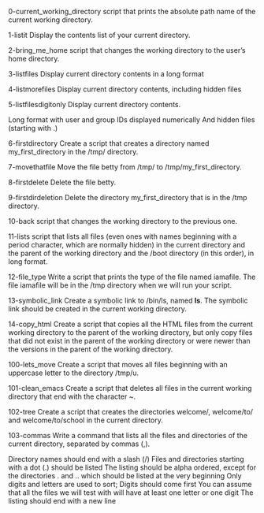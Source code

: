 0-current_working_directory
script that prints the absolute path name of the current working directory.

1-listit
Display the contents list of your current directory.

2-bring_me_home
script that changes the working directory to the user’s home directory.

3-listfiles
Display current directory contents in a long format

4-listmorefiles
Display current directory contents, including hidden files

5-listfilesdigitonly
Display current directory contents.

Long format
with user and group IDs displayed numerically
And hidden files (starting with .)

6-firstdirectory
Create a script that creates a directory named my_first_directory in the /tmp/ directory.

7-movethatfile
Move the file betty from /tmp/ to /tmp/my_first_directory.

8-firstdelete
Delete the file betty.

9-firstdirdeletion
Delete the directory my_first_directory that is in the /tmp directory.

10-back
script that changes the working directory to the previous one.

11-lists
script that lists all files (even ones with names beginning with a period character, which are normally hidden) in the current directory and the parent of the working directory and the /boot directory (in this order), in long format.

12-file_type
Write a script that prints the type of the file named iamafile. The file iamafile will be in the /tmp directory when we will run your script.

13-symbolic_link
Create a symbolic link to /bin/ls, named __ls__. The symbolic link should be created in the current working directory.

14-copy_html
Create a script that copies all the HTML files from the current working directory to the parent of the working directory, but only copy files that did not exist in the parent of the working directory or were newer than the versions in the parent of the working directory.

100-lets_move
Create a script that moves all files beginning with an uppercase letter to the directory /tmp/u.

101-clean_emacs
Create a script that deletes all files in the current working directory that end with the character ~.

102-tree
Create a script that creates the directories welcome/, welcome/to/ and welcome/to/school in the current directory.

103-commas
Write a command that lists all the files and directories of the current directory, separated by commas (,).

Directory names should end with a slash (/)
Files and directories starting with a dot (.) should be listed
The listing should be alpha ordered, except for the directories . and .. which should be listed at the very beginning
Only digits and letters are used to sort; Digits should come first
You can assume that all the files we will test with will have at least one letter or one digit
The listing should end with a new line


